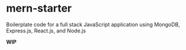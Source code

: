 # mern-starter

Boilerplate code for a full stack JavaScript application using MongoDB, Express.js, React.js, and Node.js

__WIP__
